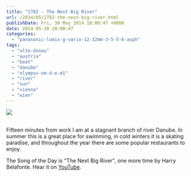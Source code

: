 ```yaml
---
title: "2782 - The Next Big River"
url: /2014/05/2782-the-next-big-river.html
publishDate: Fri, 30 May 2014 18:00:47 +0000
date: 2014-05-30 20:00:47
categories: 
  - "panasonic-lumix-g-vario-12-32mm-3-5-5-6-asph"
tags: 
  - "alte-donau"
  - "austria"
  - "boat"
  - "danube"
  - "olympus-om-d-e-m1"
  - "river"
  - "sun"
  - "vienna"
  - "wien"
---
```

<div class="container">
<div class="center"><a target="_blank" href="https://d25zfm9zpd7gm5.cloudfront.net/1200x1200/2014/20140519_170354_lr.jpg"><img src="https://d25zfm9zpd7gm5.cloudfront.net/0600x0600/2014/20140519_170354_lr.jpg" /></a></div>
</div>
<br />

Fifteen minutes from work I am at a stagnant branch of river Danube. In summer this is a great place for swimming, in cold winters it is a skating paradise, and throughout the year there are some popular restaurants to enjoy.

The Song of the Day is "The Next Big River", one more time by Harry Belafonte. Hear it on <a href="https://www.youtube.com/watch?v=EvlfdNsTHaQ" target="_blank">YouTube</a>.
